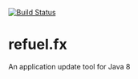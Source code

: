 [![Build Status](https://drone.io/github.com/dimaki/refuel.fx/status.png)](https://drone.io/github.com/dimaki/refuel.fx/latest)

refuel.fx
=========

An application update tool for Java 8
